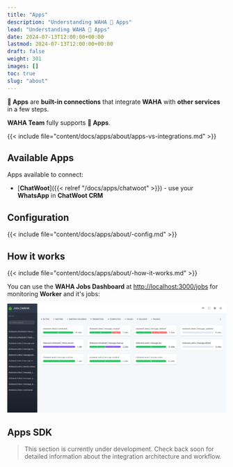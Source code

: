 ```yaml
---
title: "Apps"
description: "Understanding WAHA 🧩 Apps"
lead: "Understanding WAHA 🧩 Apps"
date: 2024-07-13T12:00:00+00:00
lastmod: 2024-07-13T12:00:00+00:00
draft: false
weight: 301
images: []
toc: true
slug: "about"
---
```


**🧩 Apps** are **built-in connections** that integrate **WAHA** with **other services** in a few steps.

**WAHA Team** fully supports **🧩 Apps**.

{{< include file="content/docs/apps/about/apps-vs-integrations.md" >}}

## Available Apps
Apps available to connect:
- [**ChatWoot**]({{< relref "/docs/apps/chatwoot" >}}) - use your **WhatsApp** in **ChatWoot CRM**

## Configuration

{{< include file="content/docs/apps/about/-config.md" >}}

## How it works

{{< include file="content/docs/apps/about/-how-it-works.md" >}}

You can use the **WAHA Jobs Dashboard** at [http://localhost:3000/jobs](http://localhost:3000/jobs) for monitoring **Worker** and it's jobs:

![WAHA Jobs Dashboard](screenshots/waha-jobs-dashboard.png)

## Apps SDK

> This section is currently under development. Check back soon for detailed information about the integration architecture and workflow.


